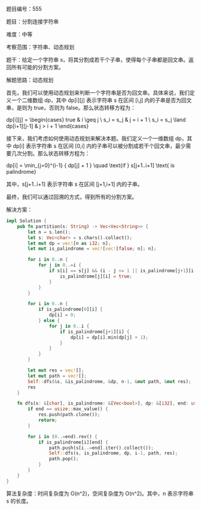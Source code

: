题目编号：555

题目：分割连接字符串

难度：中等

考察范围：字符串、动态规划

题干：给定一个字符串 s，将其分割成若干个子串，使得每个子串都是回文串。返回所有可能的分割方案。

解题思路：动态规划

首先，我们可以使用动态规划来判断一个字符串是否为回文串。具体来说，我们定义一个二维数组 dp，其中 dp[i][j] 表示字符串 s 在区间 [i,j] 内的子串是否为回文串，是则为 true，否则为 false。那么状态转移方程为：


dp[i][j] = \begin{cases}
true & i \geq j \\
s_i = s_j & j = i + 1 \\
s_i = s_j \land dp[i+1][j-1] & j > i + 1
\end{cases}


接下来，我们考虑如何使用动态规划来解决本题。我们定义一个一维数组 dp，其中 dp[i] 表示字符串 s 在区间 [0,i] 内的子串可以被分割成若干个回文串，最少需要几次分割。那么状态转移方程为：


dp[i] = \min_{j=0}^{i-1} \{ dp[j] + 1 \} \quad \text{if } s[j+1..i+1] \text{ is palindrome}


其中，s[j+1..i+1] 表示字符串 s 在区间 [j+1,i+1] 内的子串。

最终，我们可以通过回溯的方式，得到所有的分割方案。

解决方案：

```rust
impl Solution {
    pub fn partition(s: String) -> Vec<Vec<String>> {
        let n = s.len();
        let s: Vec<char> = s.chars().collect();
        let mut dp = vec![n as i32; n];
        let mut is_palindrome = vec![vec![false; n]; n];

        for i in 0..n {
            for j in 0..=i {
                if s[i] == s[j] && (i - j <= 1 || is_palindrome[j+1][i-1]) {
                    is_palindrome[j][i] = true;
                }
            }
        }

        for i in 0..n {
            if is_palindrome[0][i] {
                dp[i] = 0;
            } else {
                for j in 0..i {
                    if is_palindrome[j+1][i] {
                        dp[i] = dp[i].min(dp[j] + 1);
                    }
                }
            }
        }

        let mut res = vec![];
        let mut path = vec![];
        Self::dfs(&s, &is_palindrome, &dp, n-1, &mut path, &mut res);
        res
    }

    fn dfs(s: &[char], is_palindrome: &[Vec<bool>], dp: &[i32], end: usize, path: &mut Vec<String>, res: &mut Vec<Vec<String>>) {
        if end == usize::max_value() {
            res.push(path.clone());
            return;
        }

        for i in (0..=end).rev() {
            if is_palindrome[i][end] {
                path.push(s[i..=end].iter().collect());
                Self::dfs(s, is_palindrome, dp, i-1, path, res);
                path.pop();
            }
        }
    }
}
```

算法复杂度：时间复杂度为 O(n^2)，空间复杂度为 O(n^2)。其中，n 表示字符串 s 的长度。